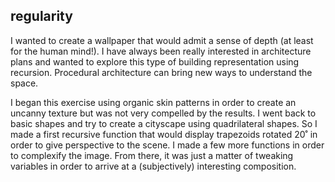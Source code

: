 ## regularity


I wanted to create a wallpaper that would admit a sense of depth (at least for the human mind!). I have always been really interested in architecture plans and wanted to explore this type of building representation using recursion. Procedural architecture can bring new ways to understand the space.

I began this exercise using organic skin patterns in order to create an uncanny texture but was not very compelled by the results. I went back to basic shapes and try to create a cityscape using quadrilateral shapes. So I made a first recursive function that would display trapezoids rotated 20˚ in order to give perspective to the scene. I made a few more functions in order to complexify the image. From there, it was just a matter of tweaking variables in order to arrive at a (subjectively) interesting composition.
